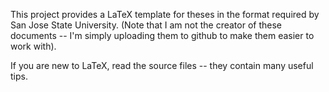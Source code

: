 This project provides a LaTeX template for theses in the format required by San Jose State University.  (Note that I am not the creator of these documents -- I'm simply uploading them to github to make them easier to work with).

If you are new to LaTeX, read the source files -- they contain many useful tips.

